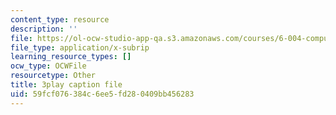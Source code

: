 ```yaml
---
content_type: resource
description: ''
file: https://ol-ocw-studio-app-qa.s3.amazonaws.com/courses/6-004-computation-structures-spring-2017/59fcf076384c6ee5fd280409bb456283_S2c7pAFdP84.srt
file_type: application/x-subrip
learning_resource_types: []
ocw_type: OCWFile
resourcetype: Other
title: 3play caption file
uid: 59fcf076-384c-6ee5-fd28-0409bb456283
---
```

